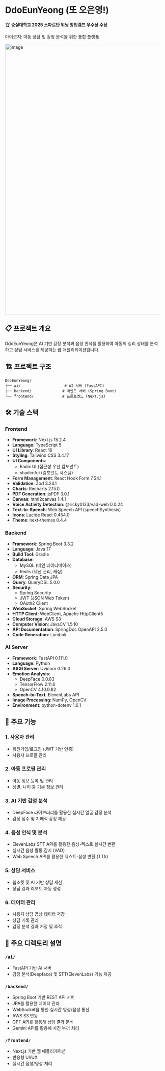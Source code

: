 # DdoEunYeong (또 오은영!)

🏆 **숭실대학교 2025 스파르탄 위닝 창업캠프 우수상 수상**

아이코지: 아동 상담 및 감정 분석을 위한 통합 플랫폼

<img width="638" height="878" alt="image" src="https://github.com/user-attachments/assets/d6cf9342-afc6-488e-9183-b5a9d5f7f5ad" />

## 📋 프로젝트 개요

DdoEunYeong은 AI 기반 감정 분석과 음성 인식을 활용하여 아동의 심리 상태를 분석하고 상담 서비스를 제공하는 웹 애플리케이션입니다.

## 🏗️ 프로젝트 구조

```
DdoEunYeong/
├── ai/                    # AI 서버 (FastAPI)
├── backend/              # 백엔드 서버 (Spring Boot)
└── frontend/             # 프론트엔드 (Next.js)
```

## 🛠️ 기술 스택

### Frontend
- **Framework**: Next.js 15.2.4
- **Language**: TypeScript 5
- **UI Library**: React 19
- **Styling**: Tailwind CSS 3.4.17
- **UI Components**: 
  - Radix UI (접근성 우선 컴포넌트)
  - shadcn/ui (컴포넌트 시스템)
- **Form Management**: React Hook Form 7.54.1
- **Validation**: Zod 3.24.1
- **Charts**: Recharts 2.15.0
- **PDF Generation**: jsPDF 3.0.1
- **Canvas**: html2canvas 1.4.1
- **Voice Activity Detection**: @ricky0123/vad-web 0.0.24
- **Text-to-Speech**: Web Speech API (speechSynthesis)
- **Icons**: Lucide React 0.454.0
- **Theme**: next-themes 0.4.4

### Backend
- **Framework**: Spring Boot 3.3.2
- **Language**: Java 17
- **Build Tool**: Gradle
- **Database**: 
  - MySQL (메인 데이터베이스)
  - Redis (세션 관리, 캐싱)
- **ORM**: Spring Data JPA
- **Query**: QueryDSL 5.0.0
- **Security**: 
  - Spring Security
  - JWT (JSON Web Token)
  - OAuth2 Client
- **WebSocket**: Spring WebSocket
- **HTTP Client**: WebClient, Apache HttpClient5
- **Cloud Storage**: AWS S3
- **Computer Vision**: JavaCV 1.5.10
- **API Documentation**: SpringDoc OpenAPI 2.5.0
- **Code Generation**: Lombok

### AI Server
- **Framework**: FastAPI 0.111.0
- **Language**: Python
- **ASGI Server**: Uvicorn 0.29.0
- **Emotion Analysis**: 
  - DeepFace 0.0.83
  - TensorFlow 2.11.0
  - OpenCV 4.10.0.82
- **Speech-to-Text**: ElevenLabs API
- **Image Processing**: NumPy, OpenCV
- **Environment**: python-dotenv 1.0.1

## 🚀 주요 기능

### 1. 사용자 관리
- 회원가입/로그인 (JWT 기반 인증)
- 사용자 프로필 관리

### 2. 아동 프로필 관리
- 아동 정보 등록 및 관리
- 성별, 나이 등 기본 정보 관리

### 3. AI 기반 감정 분석
- DeepFace 라이브러리를 활용한 실시간 얼굴 감정 분석
- 감정 점수 및 지배적 감정 제공

### 4. 음성 인식 및 분석
- ElevenLabs STT API를 활용한 음성-텍스트 실시간 변환
- 실시간 음성 활동 감지 (VAD)
- Web Speech API를 활용한 텍스트-음성 변환 (TTS)

### 5. 상담 서비스
- 웹소켓 및 AI 기반 상담 세션
- 상담 결과 리포트 자동 생성

### 6. 데이터 관리
- 사용자 상담 영상 데이터 저장
- 상담 기록 관리
- 감정 분석 결과 저장 및 추적

## 📁 주요 디렉토리 설명

### `/ai/`
- FastAPI 기반 AI 서버
- 감정 분석(Deepface) 및 STT(ElevenLabs) 기능 제공

### `/backend/`
- Spring Boot 기반 REST API 서버
- JPA를 활용한 데이터 관리
- WebSocket을 통한 실시간 영상/음성 통신
- AWS S3 연동
- GPT API를 활용해 상담 결과 분석
- Gemini API를 활용해 사진 누끼 처리

### `/frontend/`
- Next.js 기반 웹 애플리케이션
- 반응형 UI/UX
- 실시간 음성/영상 처리
